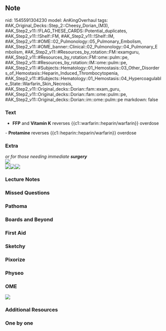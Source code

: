 ## Note
nid: 1545591304230
model: AnKingOverhaul
tags: #AK_Original_Decks::Step_2::Cheesy_Dorian_(M3), #AK_Step2_v11::!FLAG_THESE_CARDS::Potential_duplicates, #AK_Step2_v11::!Shelf::FM, #AK_Step2_v11::!Shelf::IM, #AK_Step2_v11::#OME::02_Pulmonology::05_Pulmonary_Embolism, #AK_Step2_v11::#OME_banner::Clinical::02_Pulmonology::04_Pulmonary_Embolism, #AK_Step2_v11::#Resources_by_rotation::FM::examguru, #AK_Step2_v11::#Resources_by_rotation::FM::ome::pulm::pe, #AK_Step2_v11::#Resources_by_rotation::IM::ome::pulm::pe, #AK_Step2_v11::#Subjects::Hematology::01_Hemostasis::03_Other_Disorders_of_Hemostasis::Heparin_Induced_Thrombocytopenia, #AK_Step2_v11::#Subjects::Hematology::01_Hemostasis::04_Hypercoagulable_State::Warfarin_Skin_Necrosis, #AK_Step2_v11::Original_decks::Dorian::fam::exam_guru, #AK_Step2_v11::Original_decks::Dorian::fam::ome::pulm::pe, #AK_Step2_v11::Original_decks::Dorian::im::ome::pulm::pe
markdown: false

### Text
- <b>FFP</b> and <b>Vitamin K</b> reverses
{{c1::warfarin::heparin/warfarin}} overdose
<div>
  - <b>Protamine</b> reverses {{c1::heparin::heparin/warfarin}}
  overdose
</div>

### Extra
<div>
  <i>or for those needing immediate <b>surgery</b></i>
</div>
<div>
  <i><img src="paste-1389679618293763.jpg"></i>
</div><i><img src="paste-718492194046440.jpg"><img src=
"paste-715412702495248.jpg"><img src=
"paste-71571335020545.jpg"></i>

### Lecture Notes


### Missed Questions


### Pathoma


### Boards and Beyond


### First Aid


### Sketchy


### Pixorize


### Physeo


### OME
<div class="ome-widget">
  <a href=
  "https://onlinemeded.org/spa/pulmonology/pulmonary-embolism/acquire?ref=anki">
  <img src="_OME_AnkiFlashcards_Lesson_6.png"></a>
</div>

### Additional Resources


### One by one

